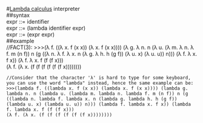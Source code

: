 #[Lambda calculus](https://en.wikipedia.org/wiki/Lambda_calculus) interpreter   
##syntax    
    expr ::= identifier      
    expr ::= (lambda identifier expr)   
    expr ::= (expr expr)    
##example   
    //FACT(3):
    >>>(λ f. ((λ x. f (x x)) (λ x. f (x x)))) (λ g. λ n. n (λ u. (λ m. λ n. λ f. m (n f)) n (g ((λ n. λ f. λ x. n (λ g. λ h. h (g f)) (λ u. x) (λ u. u)) n))) (λ f. λ x. f x)) (λ f. λ x. f (f (f x)))     
    (λ f. (λ x. (f (f (f (f (f (f x))))))))

    //Consider that the character 'λ' is hard to type for some keyboard, you can use the word "lambda" instead, hence the same example can be:
    >>>(lambda f. ((lambda x. f (x x)) (lambda x. f (x x)))) (lambda g. lambda n. n (lambda u. (lambda m. lambda n. lambda f. m (n f)) n (g ((lambda n. lambda f. lambda x. n (lambda g. lambda h. h (g f)) (lambda u. x) (lambda u. u)) n))) (lambda f. lambda x. f x)) (lambda f. lambda x. f (f (f x)))     
    (λ f. (λ x. (f (f (f (f (f (f x))))))))
